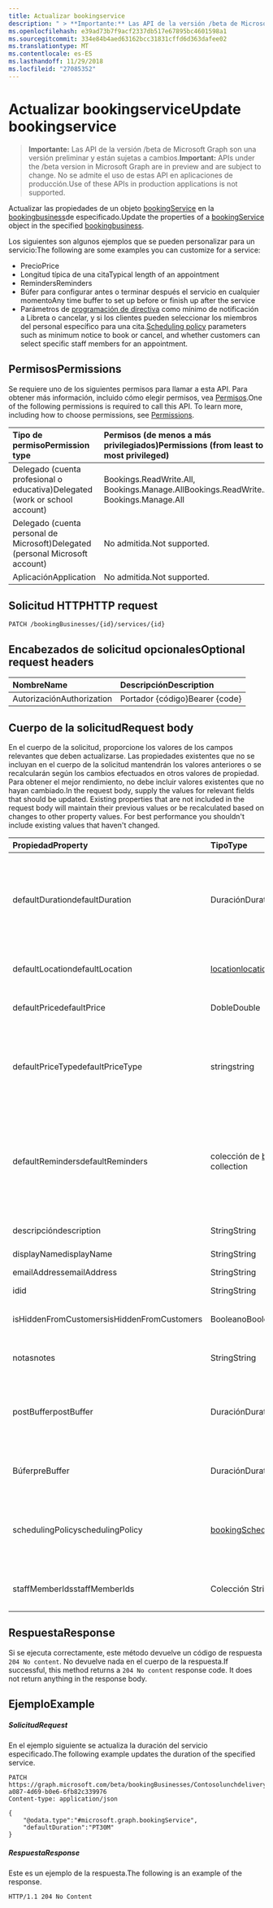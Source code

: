 ```yaml
---
title: Actualizar bookingservice
description: " > **Importante:** Las API de la versión /beta de Microsoft Graph son una versión preliminar y están sujetas a cambios. No se admite el uso de estas API en aplicaciones de producción."
ms.openlocfilehash: e39ad73b7f9acf2337db517e67895bc4601598a1
ms.sourcegitcommit: 334e84b4aed63162bcc31831cffd6d363dafee02
ms.translationtype: MT
ms.contentlocale: es-ES
ms.lasthandoff: 11/29/2018
ms.locfileid: "27085352"
---
```

# <a name="update-bookingservice"></a><span data-ttu-id="9ac39-104">Actualizar bookingservice</span><span class="sxs-lookup"><span data-stu-id="9ac39-104">Update bookingservice</span></span>

 > <span data-ttu-id="9ac39-105">**Importante:** Las API de la versión /beta de Microsoft Graph son una versión preliminar y están sujetas a cambios.</span><span class="sxs-lookup"><span data-stu-id="9ac39-105">**Important:** APIs under the /beta version in Microsoft Graph are in preview and are subject to change.</span></span> <span data-ttu-id="9ac39-106">No se admite el uso de estas API en aplicaciones de producción.</span><span class="sxs-lookup"><span data-stu-id="9ac39-106">Use of these APIs in production applications is not supported.</span></span>
 
<span data-ttu-id="9ac39-107">Actualizar las propiedades de un objeto [bookingService](../resources/bookingservice.md) en la [bookingbusiness](../resources/bookingbusiness.md)de especificado.</span><span class="sxs-lookup"><span data-stu-id="9ac39-107">Update the properties of a [bookingService](../resources/bookingservice.md) object in the specified [bookingbusiness](../resources/bookingbusiness.md).</span></span>

<span data-ttu-id="9ac39-108">Los siguientes son algunos ejemplos que se pueden personalizar para un servicio:</span><span class="sxs-lookup"><span data-stu-id="9ac39-108">The following are some examples you can customize for a service:</span></span>
- <span data-ttu-id="9ac39-109">Precio</span><span class="sxs-lookup"><span data-stu-id="9ac39-109">Price</span></span>
- <span data-ttu-id="9ac39-110">Longitud típica de una cita</span><span class="sxs-lookup"><span data-stu-id="9ac39-110">Typical length of an appointment</span></span>
- <span data-ttu-id="9ac39-111">Reminders</span><span class="sxs-lookup"><span data-stu-id="9ac39-111">Reminders</span></span>
- <span data-ttu-id="9ac39-112">Búfer para configurar antes o terminar después el servicio en cualquier momento</span><span class="sxs-lookup"><span data-stu-id="9ac39-112">Any time buffer to set up before or finish up after the service</span></span>
- <span data-ttu-id="9ac39-113">Parámetros de [programación de directiva](../resources/bookingschedulingpolicy.md) como mínimo de notificación a Libreta o cancelar, y si los clientes pueden seleccionar los miembros del personal específico para una cita.</span><span class="sxs-lookup"><span data-stu-id="9ac39-113">[Scheduling policy](../resources/bookingschedulingpolicy.md) parameters such as minimum notice to book or cancel, and whether customers can select specific staff members for an appointment.</span></span>

## <a name="permissions"></a><span data-ttu-id="9ac39-114">Permisos</span><span class="sxs-lookup"><span data-stu-id="9ac39-114">Permissions</span></span>
<span data-ttu-id="9ac39-p103">Se requiere uno de los siguientes permisos para llamar a esta API. Para obtener más información, incluido cómo elegir permisos, vea [Permisos](/graph/permissions-reference).</span><span class="sxs-lookup"><span data-stu-id="9ac39-p103">One of the following permissions is required to call this API. To learn more, including how to choose permissions, see [Permissions](/graph/permissions-reference).</span></span>

|<span data-ttu-id="9ac39-117">Tipo de permiso</span><span class="sxs-lookup"><span data-stu-id="9ac39-117">Permission type</span></span>      | <span data-ttu-id="9ac39-118">Permisos (de menos a más privilegiados)</span><span class="sxs-lookup"><span data-stu-id="9ac39-118">Permissions (from least to most privileged)</span></span>              |
|:--------------------|:---------------------------------------------------------|
|<span data-ttu-id="9ac39-119">Delegado (cuenta profesional o educativa)</span><span class="sxs-lookup"><span data-stu-id="9ac39-119">Delegated (work or school account)</span></span> |  <span data-ttu-id="9ac39-120">Bookings.ReadWrite.All, Bookings.Manage.All</span><span class="sxs-lookup"><span data-stu-id="9ac39-120">Bookings.ReadWrite.All, Bookings.Manage.All</span></span>   |
|<span data-ttu-id="9ac39-121">Delegado (cuenta personal de Microsoft)</span><span class="sxs-lookup"><span data-stu-id="9ac39-121">Delegated (personal Microsoft account)</span></span> | <span data-ttu-id="9ac39-122">No admitida.</span><span class="sxs-lookup"><span data-stu-id="9ac39-122">Not supported.</span></span>   |
|<span data-ttu-id="9ac39-123">Aplicación</span><span class="sxs-lookup"><span data-stu-id="9ac39-123">Application</span></span> | <span data-ttu-id="9ac39-124">No admitida.</span><span class="sxs-lookup"><span data-stu-id="9ac39-124">Not supported.</span></span>  |

## <a name="http-request"></a><span data-ttu-id="9ac39-125">Solicitud HTTP</span><span class="sxs-lookup"><span data-stu-id="9ac39-125">HTTP request</span></span>
<!-- { "blockType": "ignored" } -->
```http
PATCH /bookingBusinesses/{id}/services/{id}
```
## <a name="optional-request-headers"></a><span data-ttu-id="9ac39-126">Encabezados de solicitud opcionales</span><span class="sxs-lookup"><span data-stu-id="9ac39-126">Optional request headers</span></span>
| <span data-ttu-id="9ac39-127">Nombre</span><span class="sxs-lookup"><span data-stu-id="9ac39-127">Name</span></span>       | <span data-ttu-id="9ac39-128">Descripción</span><span class="sxs-lookup"><span data-stu-id="9ac39-128">Description</span></span>|
|:-----------|:-----------|
| <span data-ttu-id="9ac39-129">Autorización</span><span class="sxs-lookup"><span data-stu-id="9ac39-129">Authorization</span></span>  | <span data-ttu-id="9ac39-130">Portador {código}</span><span class="sxs-lookup"><span data-stu-id="9ac39-130">Bearer {code}</span></span>|

## <a name="request-body"></a><span data-ttu-id="9ac39-131">Cuerpo de la solicitud</span><span class="sxs-lookup"><span data-stu-id="9ac39-131">Request body</span></span>
<span data-ttu-id="9ac39-p104">En el cuerpo de la solicitud, proporcione los valores de los campos relevantes que deben actualizarse. Las propiedades existentes que no se incluyan en el cuerpo de la solicitud mantendrán los valores anteriores o se recalcularán según los cambios efectuados en otros valores de propiedad. Para obtener el mejor rendimiento, no debe incluir valores existentes que no hayan cambiado.</span><span class="sxs-lookup"><span data-stu-id="9ac39-p104">In the request body, supply the values for relevant fields that should be updated. Existing properties that are not included in the request body will maintain their previous values or be recalculated based on changes to other property values. For best performance you shouldn't include existing values that haven't changed.</span></span>

| <span data-ttu-id="9ac39-135">Propiedad</span><span class="sxs-lookup"><span data-stu-id="9ac39-135">Property</span></span>     | <span data-ttu-id="9ac39-136">Tipo</span><span class="sxs-lookup"><span data-stu-id="9ac39-136">Type</span></span>   |<span data-ttu-id="9ac39-137">Descripción</span><span class="sxs-lookup"><span data-stu-id="9ac39-137">Description</span></span>|
|:---------------|:--------|:----------|
|<span data-ttu-id="9ac39-138">defaultDuration</span><span class="sxs-lookup"><span data-stu-id="9ac39-138">defaultDuration</span></span>|<span data-ttu-id="9ac39-139">Duración</span><span class="sxs-lookup"><span data-stu-id="9ac39-139">Duration</span></span>|<span data-ttu-id="9ac39-140">La longitud predeterminada del servicio, representado en número de días, horas, minutos y segundos.</span><span class="sxs-lookup"><span data-stu-id="9ac39-140">The default length of the service, represented in numbers of days, hours, minutes, and seconds.</span></span> <span data-ttu-id="9ac39-141">Por ejemplo, P11D23H59M59.999999999999S.</span><span class="sxs-lookup"><span data-stu-id="9ac39-141">For example, P11D23H59M59.999999999999S.</span></span> |
|<span data-ttu-id="9ac39-142">defaultLocation</span><span class="sxs-lookup"><span data-stu-id="9ac39-142">defaultLocation</span></span>|[<span data-ttu-id="9ac39-143">location</span><span class="sxs-lookup"><span data-stu-id="9ac39-143">location</span></span>](../resources/location.md)|<span data-ttu-id="9ac39-144">La ubicación física de forma predeterminada para el servicio.</span><span class="sxs-lookup"><span data-stu-id="9ac39-144">The default physical location for the service.</span></span>|
|<span data-ttu-id="9ac39-145">defaultPrice</span><span class="sxs-lookup"><span data-stu-id="9ac39-145">defaultPrice</span></span>|<span data-ttu-id="9ac39-146">Doble</span><span class="sxs-lookup"><span data-stu-id="9ac39-146">Double</span></span>|<span data-ttu-id="9ac39-147">El precio monetarios predeterminado para el servicio.</span><span class="sxs-lookup"><span data-stu-id="9ac39-147">The default monetary price for the service.</span></span>|
|<span data-ttu-id="9ac39-148">defaultPriceType</span><span class="sxs-lookup"><span data-stu-id="9ac39-148">defaultPriceType</span></span>|<span data-ttu-id="9ac39-149">string</span><span class="sxs-lookup"><span data-stu-id="9ac39-149">string</span></span>|<span data-ttu-id="9ac39-150">Se carga el modo predeterminado en el servicio.</span><span class="sxs-lookup"><span data-stu-id="9ac39-150">The default way the service is charged.</span></span> <span data-ttu-id="9ac39-151">Los valores posibles son: `undefined`, `fixedPrice`, `startingAt`, `hourly`, `free`, `priceVaries`, `callUs` y `notSet`.</span><span class="sxs-lookup"><span data-stu-id="9ac39-151">Possible values are: `undefined`, `fixedPrice`, `startingAt`, `hourly`, `free`, `priceVaries`, `callUs`, `notSet`.</span></span>|
|<span data-ttu-id="9ac39-152">defaultReminders</span><span class="sxs-lookup"><span data-stu-id="9ac39-152">defaultReminders</span></span>|<span data-ttu-id="9ac39-153">colección de [bookingReminder](../resources/bookingreminder.md)</span><span class="sxs-lookup"><span data-stu-id="9ac39-153">[bookingReminder](../resources/bookingreminder.md) collection</span></span>|<span data-ttu-id="9ac39-154">Establece el valor predeterminado de avisos para una cita de este servicio.</span><span class="sxs-lookup"><span data-stu-id="9ac39-154">The default set of reminders for an appointment of this service.</span></span> <span data-ttu-id="9ac39-155">El valor de esta propiedad está disponible sólo cuando se lee este **bookingService** por su identificador.</span><span class="sxs-lookup"><span data-stu-id="9ac39-155">The value of this property is available only when reading this **bookingService** by its ID.</span></span>|
|<span data-ttu-id="9ac39-156">descripción</span><span class="sxs-lookup"><span data-stu-id="9ac39-156">description</span></span>|<span data-ttu-id="9ac39-157">String</span><span class="sxs-lookup"><span data-stu-id="9ac39-157">String</span></span>|<span data-ttu-id="9ac39-158">Una descripción de texto para el servicio.</span><span class="sxs-lookup"><span data-stu-id="9ac39-158">A text description for the service.</span></span>|
|<span data-ttu-id="9ac39-159">displayName</span><span class="sxs-lookup"><span data-stu-id="9ac39-159">displayName</span></span>|<span data-ttu-id="9ac39-160">String</span><span class="sxs-lookup"><span data-stu-id="9ac39-160">String</span></span>|<span data-ttu-id="9ac39-161">Un nombre de servicio.</span><span class="sxs-lookup"><span data-stu-id="9ac39-161">A service name.</span></span>|
|<span data-ttu-id="9ac39-162">emailAddress</span><span class="sxs-lookup"><span data-stu-id="9ac39-162">emailAddress</span></span>|<span data-ttu-id="9ac39-163">String</span><span class="sxs-lookup"><span data-stu-id="9ac39-163">String</span></span>|<span data-ttu-id="9ac39-164">Una dirección de correo electrónico</span><span class="sxs-lookup"><span data-stu-id="9ac39-164">An email address</span></span>|
|<span data-ttu-id="9ac39-165">id</span><span class="sxs-lookup"><span data-stu-id="9ac39-165">id</span></span>|<span data-ttu-id="9ac39-166">String</span><span class="sxs-lookup"><span data-stu-id="9ac39-166">String</span></span>| <span data-ttu-id="9ac39-167">Solo lectura.</span><span class="sxs-lookup"><span data-stu-id="9ac39-167">Read-only.</span></span>|
|<span data-ttu-id="9ac39-168">isHiddenFromCustomers</span><span class="sxs-lookup"><span data-stu-id="9ac39-168">isHiddenFromCustomers</span></span>|<span data-ttu-id="9ac39-169">Booleano</span><span class="sxs-lookup"><span data-stu-id="9ac39-169">Boolean</span></span>|<span data-ttu-id="9ac39-170">True significa que este servicio no está disponible para los clientes de reserva.</span><span class="sxs-lookup"><span data-stu-id="9ac39-170">True means this service is not available to customers for booking.</span></span>|
|<span data-ttu-id="9ac39-171">notas</span><span class="sxs-lookup"><span data-stu-id="9ac39-171">notes</span></span>|<span data-ttu-id="9ac39-172">String</span><span class="sxs-lookup"><span data-stu-id="9ac39-172">String</span></span>|<span data-ttu-id="9ac39-173">Obtener información adicional acerca de este servicio.</span><span class="sxs-lookup"><span data-stu-id="9ac39-173">Additional information about this service.</span></span>|
|<span data-ttu-id="9ac39-174">postBuffer</span><span class="sxs-lookup"><span data-stu-id="9ac39-174">postBuffer</span></span>|<span data-ttu-id="9ac39-175">Duración</span><span class="sxs-lookup"><span data-stu-id="9ac39-175">Duration</span></span>|<span data-ttu-id="9ac39-176">Finaliza el tiempo de búfer después de una cita para este servicio y antes de la siguiente cita del cliente se puede reservar.</span><span class="sxs-lookup"><span data-stu-id="9ac39-176">The time to buffer after an appointment for this service ends, and before the next customer appointment can be booked.</span></span>|
|<span data-ttu-id="9ac39-177">Búfer</span><span class="sxs-lookup"><span data-stu-id="9ac39-177">preBuffer</span></span>|<span data-ttu-id="9ac39-178">Duración</span><span class="sxs-lookup"><span data-stu-id="9ac39-178">Duration</span></span>|<span data-ttu-id="9ac39-179">El tiempo para poder iniciar una cita para este servicio de búfer.</span><span class="sxs-lookup"><span data-stu-id="9ac39-179">The time to buffer before an appointment for this service can start.</span></span>|
|<span data-ttu-id="9ac39-180">schedulingPolicy</span><span class="sxs-lookup"><span data-stu-id="9ac39-180">schedulingPolicy</span></span>|[<span data-ttu-id="9ac39-181">bookingSchedulingPolicy</span><span class="sxs-lookup"><span data-stu-id="9ac39-181">bookingSchedulingPolicy</span></span>](../resources/bookingschedulingpolicy.md)|<span data-ttu-id="9ac39-182">El conjunto de directivas que determinan cómo deben crearse y administrarse citas para este tipo de servicio.</span><span class="sxs-lookup"><span data-stu-id="9ac39-182">The set of policies that determine how appointments for this type of service should be created and managed.</span></span>|
|<span data-ttu-id="9ac39-183">staffMemberIds</span><span class="sxs-lookup"><span data-stu-id="9ac39-183">staffMemberIds</span></span>|<span data-ttu-id="9ac39-184">Colección String</span><span class="sxs-lookup"><span data-stu-id="9ac39-184">String collection</span></span>|<span data-ttu-id="9ac39-185">Representa los [miembros del personal](../resources/bookingstaffmember.md) que proporcionar este servicio.</span><span class="sxs-lookup"><span data-stu-id="9ac39-185">Represents those [staff members](../resources/bookingstaffmember.md) who provide this service.</span></span> |

## <a name="response"></a><span data-ttu-id="9ac39-186">Respuesta</span><span class="sxs-lookup"><span data-stu-id="9ac39-186">Response</span></span>
<span data-ttu-id="9ac39-p108">Si se ejecuta correctamente, este método devuelve un código de respuesta `204 No content`. No devuelve nada en el cuerpo de la respuesta.</span><span class="sxs-lookup"><span data-stu-id="9ac39-p108">If successful, this method returns a `204 No content` response code. It does not return anything in the response body.</span></span>
## <a name="example"></a><span data-ttu-id="9ac39-189">Ejemplo</span><span class="sxs-lookup"><span data-stu-id="9ac39-189">Example</span></span>
##### <a name="request"></a><span data-ttu-id="9ac39-190">Solicitud</span><span class="sxs-lookup"><span data-stu-id="9ac39-190">Request</span></span>
<span data-ttu-id="9ac39-191">En el ejemplo siguiente se actualiza la duración del servicio especificado.</span><span class="sxs-lookup"><span data-stu-id="9ac39-191">The following example updates the duration of the specified service.</span></span>
<!-- {
  "blockType": "request",
  "name": "update_bookingservice"
}-->
```http
PATCH https://graph.microsoft.com/beta/bookingBusinesses/Contosolunchdelivery@M365B489948.onmicrosoft.com/services/57da6774-a087-4d69-b0e6-6fb82c339976
Content-type: application/json

{
    "@odata.type":"#microsoft.graph.bookingService",
    "defaultDuration":"PT30M"
}
```
##### <a name="response"></a><span data-ttu-id="9ac39-192">Respuesta</span><span class="sxs-lookup"><span data-stu-id="9ac39-192">Response</span></span>
<span data-ttu-id="9ac39-193">Este es un ejemplo de la respuesta.</span><span class="sxs-lookup"><span data-stu-id="9ac39-193">The following is an example of the response.</span></span> 
<!-- {
  "blockType": "response",
  "truncated": true
} -->
```http
HTTP/1.1 204 No Content
```

<!-- uuid: 8fcb5dbc-d5aa-4681-8e31-b001d5168d79
2015-10-25 14:57:30 UTC -->
<!-- {
  "type": "#page.annotation",
  "description": "Update bookingservice",
  "keywords": "",
  "section": "documentation",
  "tocPath": ""
}-->